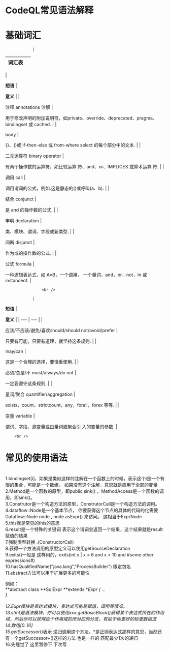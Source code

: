 # CodeQL常见语法解释

<a name="zl9N9"></a>
# 基础词汇
			

				| 											

**词汇表**																		 | 				 |
| --- | --- |
| 											

**短语**																		 | 						

**意义**																						 |
| 											

注释 annotations 注解																		 | 						

用于修改声明的附加说明符，如private、override、deprecated、pragma、bindingset 或 cached.																						 |
| 											

body																		 | 						

{}、()或 if-then-else 或 from-where select 的每个部分中的文本.																						 |
| 											

二元运算符 binary operator																		 | 						

有两个操作数的运算符，如比较运算 符、and、or、IMPLICES 或算术运算 符.																						 |
| 											

调用 call																		 | 						

调用谓词的公式，例如.这是静态的()或呼叫(a、b).																						 |
| 											

结合 conjunct																		 | 						

是 and 的操作数的公式.																						 |
| 											

申明 declaration																		 | 						

类、模块、谓词、字段或新类型.																						 |
| 											

间断 disjunct																		 | 						

作为或的操作数的公式.																						 |
| 											 						

公式 formula																		 | 						

一种逻辑表达式，如 A=B，一个调用， 一个量词，and，or，not，in 或instanceof.																						 |
			
			 		<br />			 			

				| 											

**短语**																		 | 						

**意义**																						 |
| --- | --- |
| 											

应该/不应该/避免/喜欢should/should not/avoid/prefer																		 | 						

只要有可能，只要有道理，就坚持这条规则.																						 |
| 											

may/can																		 | 						

这是一个合理的选择，要慎重使用.																						 |
| 											

必须/总是/不 must/always/do not																		 | 						

一定要遵守这条规则.																						 |
| 											

量词/聚合 quantifier/aggregation																			 					 | 						

exists，count，strictcount，any，forall，forex 等等.																						 |
| 											

变量 variable																		 | 						

谓词、字段、源变量或由量词或聚合引 入的变量的参数.																						 |
			
		<br />	
<a name="s3TKt"></a>
# 常见的使用语法

<br />1.bindingset[i]，如果是类似这样的注解在一个函数上的时候，表示这个i是一个有限的集合，可能是一个数组。 如果没有这个注解，意思就是应用于全部的变量<br />2.Method是一个函数的原型，即public sink() ，MethodAccess是一个函数的调用，即sink()。<br />3.Construtor是一个构造方法的原型，ConstrutorCall是一个构造方法的调用。<br />4.dataflow::Node是一个基本节点，  你要获得这个节点的具体的代码的化需要Dataflow::Node node , node.asExpr() 来访问。 这相当于ExprNode<br />5.this就是常见的this的意思<br />6.result是一个特殊的关键词 表示这个谓词会返回一个结果，这个结果就是result赋值的结果<br />7.强制类型转换 .(ConstructorCall)<br />8.获得一个方法调用的原型定义可以使用getSourceDeclaration<br />9.exits()一般是 这样用的，exits(int x | x > 6  and x < 10 and #some other expressions#)<br />10.hasQualifiedName("java.lang","ProcessBuilder") 限定包名<br />11.abstract方法可以用于扩展更多的可能性

例如：<br />**abstract class **SqlExpr **extends **Expr { ...<br />}<br />															<br />12.Expr模块是表达式模块，表达式可能是赋值，调用等情况。<br />13.stmt是语法模块，你可以使用xxx.getBasicBlock()获得某个表达式所在的作用域，然后你可以获得这个作用域的所对应的分支，有助于你更好的检查数据流<br />14.数组[0..10]<br />15.getSuccessor*()表示 递归调用这个方法，*是正则表达式那样的意思，当然还有一个getSuccessor+()这样的方法 也是一样的 匹配最少1次的递归<br />16.先睡觉了 这里暂停下 下次写<br />

